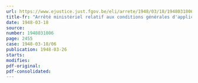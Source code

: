 ```yaml
---
url: https://www.ejustice.just.fgov.be/eli/arrete/1948/03/18/1948031806/justel
title-fr: "Arrêté ministériel relatif aux conditions générales d'application des barèmes des frets de l'Office régulateur de la Navigation intérieure"
date: 1948-03-18
source:
number: 1948031806
page: 2455
case: 1948-03-18/06
publication: 1948-03-26
starts:
modifies:
pdf-original:
pdf-consolidated:
---
```


